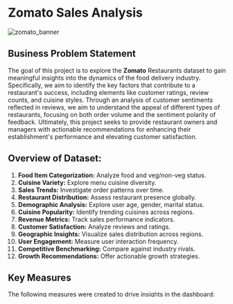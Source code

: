 # Zomato Sales Analysis

![zomato_banner](https://github.com/user-attachments/assets/e785f64d-1721-4e01-bfae-7c884445e1fd)

## Business Problem Statement

The goal of this project is to explore the **Zomato** Restaurants dataset to gain meaningful insights into the dynamics of the food delivery industry. Specifically, we aim to identify the key factors that contribute to a restaurant's success, including elements like customer ratings, review counts, and cuisine styles. Through an analysis of customer sentiments reflected in reviews, we aim to understand the appeal of different types of restaurants, focusing on both order volume and the sentiment polarity of feedback. Ultimately, this project seeks to provide restaurant owners and managers with actionable recommendations for enhancing their establishment's performance and elevating customer satisfaction.

## Overview of Dataset:

1. **Food Item Categorization:** Analyze food and veg/non-veg status.
2. **Cuisine Variety:** Explore menu cuisine diversity.
3. **Sales Trends:** Investigate order patterns over time.
4. **Restaurant Distribution:** Assess restaurant presence globally.
5. **Demographic Analysis:** Explore user age, gender, marital status.
6. **Cuisine Popularity:** Identify trending cuisines across regions.
7. **Revenue Metrics:** Track sales performance indicators.
8. **Customer Satisfaction:** Analyze reviews and ratings.
9. **Geographic Insights:** Visualize sales distribution across regions.
10. **User Engagement:** Measure user interaction frequency.
11. **Competitive Benchmarking:** Compare against industry rivals.
12. **Growth Recommendations:** Offer actionable growth strategies.

## Key Measures

The following measures were created to drive insights in the dashboard:

- ActiveUsers
- CurrentYear
- CurrentYrSale
- Dynamic_Title
- GainCustomers
- LostCustomers
- Order_count
- PreviousYear
- PreviousYrSale
- Rating_Count
- Sales
- Subheading
- Top_N_Sales
- UserCount

## Data Transformation in Power Query

Data transformations were performed to clean and prepare the data before visualization. These included:

- Merging datasets for comprehensive insights.
- Creating calculated columns for better categorization.
- Filtering irrelevant data to enhance performance.

## Dashboard Overview

The dashboard contains the following visual pages:

> **Overview Page**

- Displays total quantity, sales, ratings, and order count.
- Breakdown of food items by category: Veg, Non-Veg, and Other.
- Visualizes top-performing cities by sales and a trendline of yearly sales growth.

> **User Performance Page**

- Overview of total users, active users, and orders placed.
- Insights into gained and lost customers with gender distribution.
- User distribution by age group.

> **City Analysis Page**

- Detailed city-wise analysis of sales, orders, gained and lost customers.
- Comparison of cities based on ratings and active users.

Check out the [Live Dashboard](https://app.powerbi.com/view?r=eyJrIjoiNTEzMmVjYjctNmViYS00MWFlLTllNzQtMGFiN2ZlYjY0ZTcxIiwidCI6IjY0NWY1NDA5LWJkNjAtNDNhMS04ZmVmLTFhODNiNjU3YzIyMCJ9) 📊

## Key Insights

This data provides a great overview of Zomato's performance. Here are some key takeaways:

1. **Growth & Reach**:  
   - Operating in **150,281 locations** with **100,000 restaurant partners** is a strong indicator of its market penetration.  
   - The total **orders (150,281)** suggest a one-to-one order-location ratio, which could indicate relatively low frequency per location.

2. **Financial Metrics**:  
   - The **total sales amount is ₹987 million**, with **2 million units sold**, suggesting an average order value of around ₹493.  
   - The rating count (148,000) shows high user engagement, assuming these are customer reviews.

3. **Category Performance**:  
   - Non-Veg: ₹106 million in sales with a rating of 10,000
   - Veg: ₹122 million in sales with a rating of 12,000
   - Others: ₹24 million in sales with a rating of 927

4. **City-Level Trends**:  
   - Top-performing cities include **Tirupati, Electronic City, Baner (Pune), and Raipur**—suggesting demand isn't just limited to metros but also tier-2/3 cities.

5. **Sales Trend Over Time**:  
   - **2018 peak at ₹0.41B** shows strong growth.  
   - **2019 dip to ₹0.34B** suggests early signs of stagnation.  
   - **2020’s sharp fall to ₹0.14B** is likely due to COVID-19 restrictions.

## Recommendations

Here are some **recommendations** based on the analysis of Zomato's data:  

1. **Improve Order Frequency & Customer Retention**  
  - **Loyalty Programs**: Introduce reward points for repeat customers.  
  - **Subscription Plans**: Offer discounts for frequent users.  
  - **Personalized Recommendations**: Use AI to suggest food items based on past orders.  

2. **Boost Sales & Revenue**  
  - **Increase Average Order Value**: Offer bundle deals (e.g., combo meals, family packs).  
  - **Promotions on Low-Selling Items**: The "Others" category has low ratings and revenue; targeted discounts could drive sales.  
  - **Focus on High-Performing Cities**: Invest in marketing & partnerships in top cities like Tirupati, Electronic City, Baner, and Raipur.  

3. **Address Declining Sales Trend**  
  - **Expand Cloud Kitchens**: Offer exclusive Zomato-branded cloud kitchens in underperforming areas to boost sales.  
  - **Partner with More Restaurants**: Increase variety in cities where sales have dropped.  

4. **Improve Customer Feedback & Ratings**  
  - **Encourage More Reviews**: Incentivize customers to leave reviews for better engagement.  
  - **Resolve Negative Feedback**: Implement AI chatbots for quicker responses to bad ratings.  
